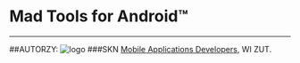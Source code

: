 Mad Tools for Android™
==========
----------------
##AUTORZY:
![logo](http://www.mad.zut.edu.pl/images/logo-mini.png)
###SKN [Mobile Applications Developers](http://www.mad.zut.edu.pl/), WI ZUT.


